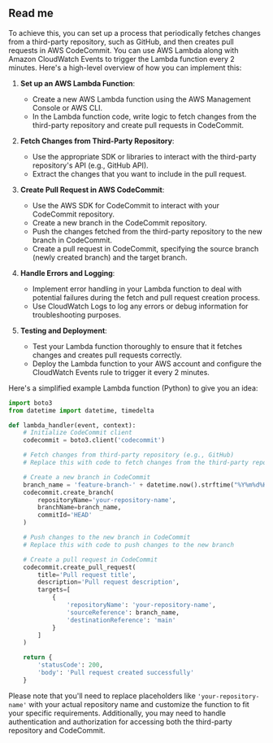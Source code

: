 ## Read me

To achieve this, you can set up a process that periodically fetches changes from a third-party repository, such as GitHub, and then creates pull requests in AWS CodeCommit. You can use AWS Lambda along with Amazon CloudWatch Events to trigger the Lambda function every 2 minutes. Here's a high-level overview of how you can implement this:

1. **Set up an AWS Lambda Function**:
   - Create a new AWS Lambda function using the AWS Management Console or AWS CLI.
   - In the Lambda function code, write logic to fetch changes from the third-party repository and create pull requests in CodeCommit.

2. **Fetch Changes from Third-Party Repository**:
   - Use the appropriate SDK or libraries to interact with the third-party repository's API (e.g., GitHub API).
   - Extract the changes that you want to include in the pull request.

3. **Create Pull Request in AWS CodeCommit**:
   - Use the AWS SDK for CodeCommit to interact with your CodeCommit repository.
   - Create a new branch in the CodeCommit repository.
   - Push the changes fetched from the third-party repository to the new branch in CodeCommit.
   - Create a pull request in CodeCommit, specifying the source branch (newly created branch) and the target branch.

4. **Handle Errors and Logging**:
   - Implement error handling in your Lambda function to deal with potential failures during the fetch and pull request creation process.
   - Use CloudWatch Logs to log any errors or debug information for troubleshooting purposes.

5. **Testing and Deployment**:
   - Test your Lambda function thoroughly to ensure that it fetches changes and creates pull requests correctly.
   - Deploy the Lambda function to your AWS account and configure the CloudWatch Events rule to trigger it every 2 minutes.

Here's a simplified example Lambda function (Python) to give you an idea:

```python
import boto3
from datetime import datetime, timedelta

def lambda_handler(event, context):
    # Initialize CodeCommit client
    codecommit = boto3.client('codecommit')

    # Fetch changes from third-party repository (e.g., GitHub)
    # Replace this with code to fetch changes from the third-party repository

    # Create a new branch in CodeCommit
    branch_name = 'feature-branch-' + datetime.now().strftime("%Y%m%d%H%M%S")
    codecommit.create_branch(
        repositoryName='your-repository-name',
        branchName=branch_name,
        commitId='HEAD'
    )

    # Push changes to the new branch in CodeCommit
    # Replace this with code to push changes to the new branch

    # Create a pull request in CodeCommit
    codecommit.create_pull_request(
        title='Pull request title',
        description='Pull request description',
        targets=[
            {
                'repositoryName': 'your-repository-name',
                'sourceReference': branch_name,
                'destinationReference': 'main'
            }
        ]
    )

    return {
        'statusCode': 200,
        'body': 'Pull request created successfully'
    }
```

Please note that you'll need to replace placeholders like `'your-repository-name'` with your actual repository name and customize the function to fit your specific requirements. Additionally, you may need to handle authentication and authorization for accessing both the third-party repository and CodeCommit.
